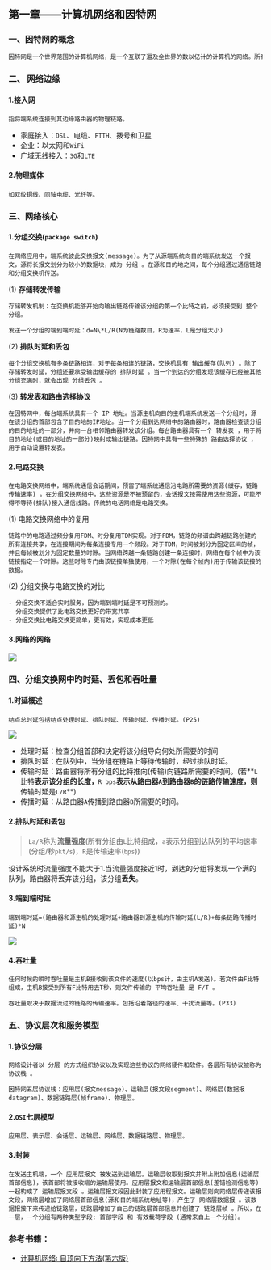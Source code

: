 ## 第一章——计算机网络和因特网

###  一、因特网的概念

```html
因特网是一个世界范围的计算机网络，是一个互联了遍及全世界的数以亿计的计算机的网络。所有的计算设备称为 主机或端系统 。端系统通过 通信链路和分组交换机(路由器、链路层交换机) 连接在一起。通信链路的传输速度以比特/秒度(bit/s，或bps)；链路层交换机通常用于 接入网 中，而路由器通常用于 网络核心 中。此外，端系统通过 因特网服务提供商(ISP) 接入因特网，包括如本地电缆或住宅区这样的住宅区ISP、公司ISP、大学ISP，以及公共场所WiFi接入的ISP等。
```

### 二、	网络边缘

#### 1.接入网

	指将端系统连接到其边缘路由器的物理链路。

- 家庭接入：`DSL`、电缆、`FTTH`、拨号和卫星
- 企业：以太网和`WiFi`
- 广域无线接入：`3G`和`LTE`

#### 2.物理媒体

	如双绞铜线、同轴电缆、光纤等。

### 三、网络核心

####  1.分组交换(`package switch`)

	在网络应用中，端系统彼此交换报文(message)。为了从源端系统向目的端系统发送一个报文，源将长报文划分为较小的数据块，成为 分组 。在源和目的地之间，每个分组通过通信链路和分组交换机传送。

(1) **存储转发传输**

	存储转发机制：在交换机能够开始向输出链路传输该分组的第一个比特之前，必须接受到 整个分组。 
	
	发送一个分组的端到端时延：d=N\*L/R(N为链路数目，R为速率，L是分组大小) 

(2) **排队时延和丢包**

	每个分组交换机有多条链路相连，对于每条相连的链路，交换机具有 输出缓存(队列) 。除了存储转发时延，分组还要承受输出缓存的 排队时延 。当一个到达的分组发现该缓存已经被其他分组充满时，就会出现 分组丢包 。 

(3) **转发表和路由选择协议**

	在因特网中，每台端系统具有一个 IP 地址。当源主机向目的主机端系统发送一个分组时，源在该分组的首部包含了目的地的IP地址。当一个分组到达网络中的路由器时，路由器检查该分组的目的地址的一部分，并向一台相邻路由器转发该分组。每台路由器具有一个 转发表 ，用于将目的地址(或目的地址的一部分)映射成输出链路。因特网中具有一些特殊的 路由选择协议 ，用于自动设置转发表。

#### 2.电路交换

	在电路交换网络中，端系统通信会话期间，预留了端系统通信沿电路所需要的资源(缓存，链路传输速率) 。在分组交换网络中，这些资源是不被预留的，会话报文按需使用这些资源，可能不得不等待(排队)接入通信线路。传统的电话网络是电路交换。

(1) 电路交换网络中的复用

	链路中的电路通过频分复用FDM、时分复用TDM实现。对于FDM，链路的频谱由跨越链路创建的所有连接共享，在连接期间为每条连接专用一个频段。对于TDM，时间被划分为固定区间的帧，并且每帧被划分为固定数量的时隙。当网络跨越一条链路创建一条连接时，网络在每个帧中为该链接指定一个时隙。这些时隙专门由该链接单独使用，一个时隙(在每个帧内)用于传输该链接的数据。

(2) 分组交换与电路交换的对比

```
- 分组交换不适合实时服务，因为端到端时延是不可预测的。
- 分组交换提供了比电路交换更好的带宽共享  
- 分组交换比电路交换更简单，更有效，实现成本更低
```

#### 3.网络的网络

![](http://pbku1z6p0.bkt.clouddn.com/network-1.png)

### 四、分组交换网中旳时延、丢包和吞吐量

#### 1.时延概述

	结点总时延包括结点处理时延、排队时延、传输时延、传播时延。(P25)

![](http://pbku1z6p0.bkt.clouddn.com/network-2.png)

- 处理时延：检查分组首部和决定将该分组导向何处所需要的时间
- 排队时延：在队列中，当分组在链路上等待传输时，经过排队时延。
- 传输时延：路由器将所有分组的比特推向(传输)向链路所需要的时间。(若**`L`比特**表示该分组的长度，**`R bps`**表示从路由器`A`到路由器`B`的链路传输速度，则**传输时延是`L/R`**)
- 传播时延：从路由器`A`传播到路由器`B`所需要的时间。

#### 2.排队时延和丢包

>  `La/R`称为**流量强度**(所有分组由`L`比特组成，`a`表示分组到达队列的平均速率(分组/秒`pkt/s`)，`R`是传输速率(`bps`)) 

设计系统时流量强度不能大于1.当流量强度接近1时，到达的分组将发现一个满的队列，路由器将丢弃该分组，该分组**丢失**。

#### 3.端到端时延

```端到端时延=(路由器和源主机的处理时延+路由器到源主机的传输时延(L/R)+每条链路传播时延)*N ```

![](http://pbku1z6p0.bkt.clouddn.com/network-3.png)

#### 4.吞吐量

	任何时候的瞬时吞吐量是主机B接收到该文件的速度(以bps计，由主机A发送)。若文件由F比特组成，主机B接受到所有F比特用去T秒，则文件传输的 平均吞吐量 是 F/T 。
	
	吞吐量取决于数据流过的链路的传输速率。包括沿着路径的速率、干扰流量等。(P33)

### 五、协议层次和服务模型

#### 1.协议分层

	网络设计者以 分层 的方式组织协议以及实现这些协议的网络硬件和软件。各层所有协议被称为 协议栈 。
	
	因特网五层协议栈：应用层(报文message)、运输层(报文段segment)、网络层(数据报datagram)、数据链路层(帧frame)、物理层。

#### 2.`OSI`七层模型

	应用层、表示层、会话层、运输层、网络层、数据链路层、物理层。

#### 3.封装

	在发送主机端，一个 应用层报文 被发送到运输层。运输层收取到报文并附上附加信息(运输层首部信息)，该首部将被接收端的运输层使用。应用层报文和运输层首部信息(差错检测信息等)一起构成了 运输层报文段 。运输层报文段因此封装了应用程报文。运输层则向网络层传递该报文段，网络层增加了网络层首部信息(源和目的端系统地址等)，产生了 网络层数据报 。该数据报接下来传递给链路层，链路层增加了自己的链路层首部信息并创建了 链路层帧 。所以，在一层，一个分组有两种类型字段: 首部字段 和 有效载荷字段 (通常来自上一个分组)。



### 参考书籍：

- [计算机网络: 自顶向下方法(第六版)](https://book.douban.com/subject/26176870/)


